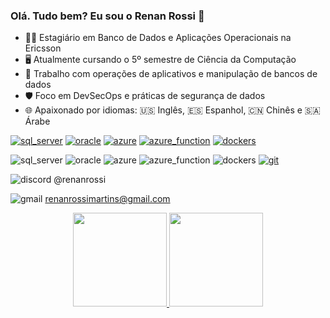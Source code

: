 ### Olá. Tudo bem? Eu sou o Renan Rossi 👋

- 🧑‍💼 Estagiário em Banco de Dados e Aplicações Operacionais na Ericsson
- 🖥️ Atualmente cursando o 5º semestre de Ciência da Computação
- 💼 Trabalho com operações de aplicativos e manipulação de bancos de dados
- 🛡️ Foco em DevSecOps e práticas de segurança de dados
- 🌐 Apaixonado por idiomas: 🇺🇸 Inglês, 🇪🇸 Espanhol, 🇨🇳 Chinês e 🇸🇦 Árabe

[![sql_server](https://img.shields.io/badge/Microsoft%20SQL%20Server-CC2927?style=for-the-badge&logo=microsoft%20sql%20server&logoColor=white)](https://encurtador.com.br/iyO79)
[![oracle](https://img.shields.io/badge/Oracle-F80000?style=for-the-badge&logo=Oracle&logoColor=white)](https://encurtador.com.br/iyO79)
[![azure](https://img.shields.io/badge/microsoft%20azure-0089D6?style=for-the-badge&logo=microsoft-azure&logoColor=white)](https://encurtador.com.br/iyO79)
[![azure_function](https://img.shields.io/badge/Azure_DevOps-0078D7?style=for-the-badge&logo=azure-devops&logoColor=white)](https://encurtador.com.br/iyO79)
[![dockers](https://img.shields.io/badge/Docker-2CA5E0?style=for-the-badge&logo=docker&logoColor=white)](https://encurtador.com.br/iyO79)


![sql_server](https://img.shields.io/badge/Microsoft%20SQL%20Server-CC2927?style=for-the-badge&logo=microsoft%20sql%20server&logoColor=white) ![oracle](https://img.shields.io/badge/Oracle-F80000?style=for-the-badge&logo=Oracle&logoColor=white) ![azure](https://img.shields.io/badge/microsoft%20azure-0089D6?style=for-the-badge&logo=microsoft-azure&logoColor=white) ![azure_function](https://img.shields.io/badge/Azure_DevOps-0078D7?style=for-the-badge&logo=azure-devops&logoColor=white) ![dockers](https://img.shields.io/badge/Docker-2CA5E0?style=for-the-badge&logo=docker&logoColor=white) [![git](https://img.shields.io/badge/GIT-E44C30?style=for-the-badge&logo=git&logoColor=white)](https://github.com/stars/martinsRossi/lists/git)


![discord](https://img.shields.io/badge/Discord-5865F2?style=for-the-badge&logo=discord&logoColor=white) @renanrossi

![gmail](https://img.shields.io/badge/Gmail-D14836?style=for-the-badge&logo=gmail&logoColor=white) renanrossimartins@gmail.com


<div align="center">
  <a href="https://github.com/martinsRossi">
  <img height="150em" src="https://github-readme-stats.vercel.app/api?username=martinsRossi&show_icons=true&theme=highcontrast&include_all_commits=true&count_private=true"/>
  <img height="150em" src="https://github-readme-stats.vercel.app/api/top-langs/?username=martinsRossi&layout=compact&langs_count=7&theme=highcontrast"/>
</div>

